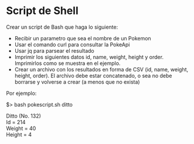 <h1> Script de Shell </h1>

Crear un script de Bash que haga lo siguiente:

* Recibir un parametro que sea el nombre de un Pokemon <br>
* Usar el comando curl para consultar la PokeApi <br>
* Usar jq para parsear el resultado <br>
* Imprimir los siguientes datos id, name, weight, height y order. Imprimirlos como se muestra en el ejemplo. <br>
* Crear un archivo con los resultados en forma de CSV (id, name, weight, height, order). El archivo debe estar concatenado, o sea no debe borrarse y volverse a crear (a menos que no exista)

Por ejemplo:

$> bash pokescript.sh ditto <br>

Ditto (No. 132) <br>
Id = 214 <br>
Weight = 40 <br>
Height = 4 <br>
